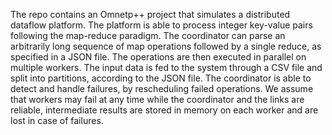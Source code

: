 The repo contains an Omnetp++ project that simulates a distributed dataflow platform. The platform is able to process integer key-value pairs following the map-reduce paradigm. The coordinator can parse an arbitrarily long sequence of map operations followed by a single reduce, as specified in a JSON file. The operations are then executed in parallel on multiple workers. The input data is fed to the system through a CSV file and split into partitions, according to the JSON file. The coordinator is able to detect and handle failures, by rescheduling failed operations. We assume that workers may fail at any time while the coordinator and the links are reliable, intermediate results are stored in memory on each worker and are lost in case of failures.
